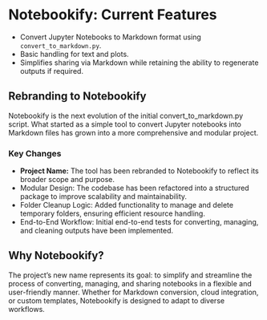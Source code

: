 # Notebookify: Current Features

- Convert Jupyter Notebooks to Markdown format using `convert_to_markdown.py`.
- Basic handling for text and plots.
- Simplifies sharing via Markdown while retaining the ability to regenerate outputs if required.

## Rebranding to Notebookify

Notebookify is the next evolution of the initial convert_to_markdown.py script. What started as a simple tool to convert Jupyter notebooks into Markdown files has grown into a more comprehensive and modular project.

### Key Changes

- **Project Name:** The tool has been rebranded to Notebookify to reflect its broader scope and purpose.
- Modular Design: The codebase has been refactored into a structured package to improve scalability and maintainability.
- Folder Cleanup Logic: Added functionality to manage and delete temporary folders, ensuring efficient resource handling.
- End-to-End Workflow: Initial end-to-end tests for converting, managing, and cleaning outputs have been implemented.

## Why Notebookify?

The project’s new name represents its goal: to simplify and streamline the process of converting, managing, and sharing notebooks in a flexible and user-friendly manner. Whether for Markdown conversion, cloud integration, or custom templates, Notebookify is designed to adapt to diverse workflows.

